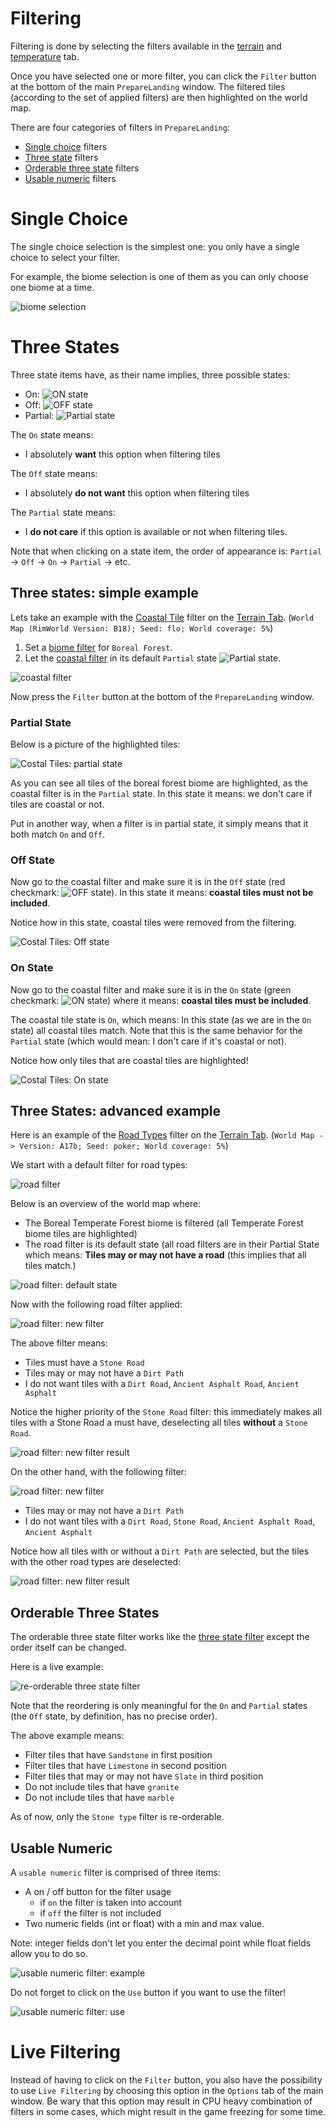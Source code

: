 ﻿Filtering
=========

Filtering is done by selecting the filters available in the [terrain](terrain.md) and [temperature](temperature.md) tab.

Once you have selected one or more filter, you can click the `Filter` button at the bottom of the main `PrepareLanding` window. The filtered tiles (according to the set of applied filters) are then highlighted on the world map.

There are four categories of filters in `PrepareLanding`:
- [Single choice](#single-choice) filters
- [Three state](#three-states) filters
- [Orderable three state](#orderable-three-state) filters
- [Usable numeric](#usable-numeric) filters

# Single Choice

The single choice selection is the simplest one: you only have a single choice to select your filter.

For example, the biome selection is one of them as you can only choose one biome at a time.

![biome selection](assets/biomes.png)

# Three States

Three state items have, as their name implies, three possible states:
- On: ![ON state](assets/on_state.png)
- Off: ![OFF state](assets/off_state.png)
- Partial: ![Partial state](assets/partial_state.png)

The `On` state means:
- I absolutely **want** this option when filtering tiles
  
The `Off` state means:
- I absolutely **do not want** this option when filtering tiles
  
The `Partial` state means:
- I **do not care** if this option is available or not when filtering tiles.
  
Note that when clicking on a state item, the order of appearance is: `Partial` -> `Off` -> `On` -> `Partial` -> etc.

## Three states: simple example

Lets take an example with the [Coastal Tile](terrain_tab.md#coastal-tiles) filter on the [Terrain Tab](terrain.md). (`World Map (RimWorld Version: B18); Seed: flo; World coverage: 5%`)

1. Set a [biome filter](terrain_tab.md#biome-type) for `Boreal Forest`.
2. Let the [coastal filter](terrain_tab.md#coastal-tiles) in its default `Partial` state ![Partial state](assets/partial_state.png).

![coastal filter](assets/select_coastal.png)

Now press the `Filter` button at the bottom of the `PrepareLanding` window.

### Partial State

Below is a picture of the highlighted tiles:

![Costal Tiles: partial state](assets/exemple_three_state1_1.png)

As you can see all tiles of the boreal forest biome are highlighted, as the coastal filter is in the `Partial` state. In this state it means: we don't care if tiles are coastal or not.

Put in another way, when a filter is in partial state, it simply means that it both match `On` and `Off`.

### Off State

Now go to the coastal filter and make sure it is in the `Off` state (red checkmark: ![OFF state](assets/off_state.png)). In this state it means: **coastal tiles must not be included**.

Notice how in this state, coastal tiles were removed from the filtering.

![Costal Tiles: Off state](assets/exemple_three_state1_2.png)


### On State

Now go to the coastal filter and make sure it is in the `On` state (green checkmark: ![ON state](assets/on_state.png)) where it means: **coastal tiles must be included**.

The coastal tile state is `On`, which means: 
In this state (as we are in the `On` state) all coastal tiles match. Note that this is the same behavior for the `Partial` state (which would mean: I don't care if it's coastal or not).

Notice how only tiles that are coastal tiles are highlighted!

![Costal Tiles: On state](assets/exemple_three_state1_3.png)



## Three States: advanced example

Here is an example of the [Road Types](terrain.md#road-types) filter on the [Terrain Tab](terrain.md). (`World Map -> Version: A17b; Seed: poker; World coverage: 5%`)

We start with a default filter for road types:

![road filter](assets/select_road.png)

Below is an overview of the world map where:
- The Boreal Temperate Forest biome is filtered (all Temperate Forest biome tiles are highlighted)
- The road filter is its default state (all road filters are in their Partial State which means: **Tiles may or may not have a road** (this implies that all tiles match.)

![road filter: default state](assets/exemple_three_state2_1.png)

Now with the following road filter applied:

![road filter: new filter](assets/exemple_three_state2_3.png)

The above filter means:
- Tiles must have a `Stone Road`
- Tiles may or may not have a `Dirt Path`
- I do not want tiles with a `Dirt Road`, `Ancient Asphalt Road`, `Ancient Asphalt`

Notice the higher priority of the `Stone Road` filter: this immediately makes all tiles with a Stone Road a must have, deselecting all tiles **without** a `Stone Road`.

![road filter: new filter result](assets/exemple_three_state2_2.png)

On the other hand, with the following filter:

![road filter: new filter](assets/exemple_three_state2_4.png)

- Tiles may or may not have a `Dirt Path`
- I do not want tiles with a `Dirt Road`, `Stone Road`, `Ancient Asphalt Road`, `Ancient Asphalt`

Notice how all tiles with or without a `Dirt Path` are selected, but the tiles with the other road types are deselected:

![road filter: new filter result](assets/exemple_three_state2_5.png)

## Orderable Three States

The orderable three state filter works like the [three state filter](#three-states) except the order itself can be changed.

Here is a live example:

![re-orderable three state filter](assets/stone_reordering_optimized.gif)

Note that the reordering is only meaningful for the `On` and `Partial` states (the `Off` state, by definition, has no precise order).

The above example means:
- Filter tiles that have `Sandstone` in first position
- Filter tiles that have `Limestone` in second position
- Filter tiles that may or may not have `Slate` in third position
- Do not include tiles that have `granite`
- Do not include tiles that have `marble`

As of now, only the `Stone type` filter is re-orderable.

## Usable Numeric

A `usable numeric` filter is comprised of three items:
- A on / off button for the filter usage
    - if `on` the filter is taken into account
    - if `off` the filter is not included
- Two numeric fields (int or float) with a min and max value.

Note: integer fields don't let you enter the decimal point while float fields allow you to do so.

![usable numeric filter: example](assets/select_elevation.png)

Do not forget to click on the `Use` button if you want to use the filter!

![usable numeric filter: use](assets/usable_numeric.gif)

# Live Filtering

Instead of having to click on the `Filter` button, you also have the possibility to use `Live Filtering` by choosing this option in the `Options` tab of the main window.
Be wary that this option may result in CPU heavy combination of filters in some cases, which might result in the game freezing for some time.
